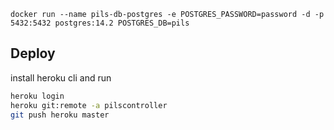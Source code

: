 ``docker run --name pils-db-postgres -e POSTGRES_PASSWORD=password -d -p 5432:5432 postgres:14.2 POSTGRES_DB=pils``


## Deploy 
install heroku cli and run
````bash
heroku login
heroku git:remote -a pilscontroller
git push heroku master
````
